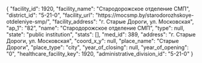{
    "facility_id": 1920,
    "facility_name": "Стародорожское отделение СМП",
    "district_id": "5-21-0",
    "facility_url": "https:\/\/mocsmp.by\/starodorozhskoye-otdeleniye-smp\/",
    "facility_address": "г. Старые Дороги, ул. Московская",
    "ap_1": "82",
    "name": "Стародорожское отделение СМП",
    "type": null,
    "state": "public institution",
    "stats": [],
    "med_id": 389,
    "address": "г. Старые Дороги, ул. Московская",
    "coord_x_y": null,
    "place_name": "Старые Дороги",
    "place_type": "city",
    "year_of_closing": null,
    "year_of_opening": "0",
    "healthcare_facility_key": 1920,
    "administrative_division_id": "5-21-0"
}